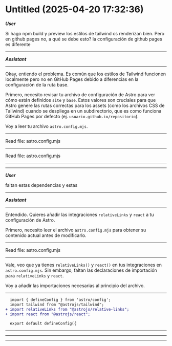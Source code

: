 <!-- Generated by SpecStory -->

# Untitled (2025-04-20 17:32:36)

_**User**_

Si hago npm build y preview los estilos de tailwind cs renderizan bien. Pero en github pages no, a qué se debe esto? la configuración de github pages es diferente

---

_**Assistant**_



---

Okay, entiendo el problema. Es común que los estilos de Tailwind funcionen localmente pero no en GitHub Pages debido a diferencias en la configuración de la ruta base.

Primero, necesito revisar tu archivo de configuración de Astro para ver cómo están definidos `site` y `base`. Estos valores son cruciales para que Astro genere las rutas correctas para los assets (como los archivos CSS de Tailwind) cuando se despliega en un subdirectorio, que es como funciona GitHub Pages por defecto (ej. `usuario.github.io/repositorio`).

Voy a leer tu archivo `astro.config.mjs`.

---

Read file: astro.config.mjs

---

Read file: astro.config.mjs

---



---

_**User**_

faltan estas dependencias y estas





---

_**Assistant**_



---

Entendido. Quieres añadir las integraciones `relativeLinks` y `react` a tu configuración de Astro.

Primero, necesito leer el archivo `astro.config.mjs` para obtener su contenido actual antes de modificarlo.

---

Read file: astro.config.mjs

---

Vale, veo que ya tienes `relativeLinks()` y `react()` en tus integraciones en `astro.config.mjs`. Sin embargo, faltan las declaraciones de importación para `relativeLinks` y `react`.

Voy a añadir las importaciones necesarias al principio del archivo.

---

```diff
  import { defineConfig } from 'astro/config';
  import tailwind from "@astrojs/tailwind";
+ import relativeLinks from "@astrojs/relative-links";
+ import react from "@astrojs/react";
  
  export default defineConfig({
```

---



---



---

